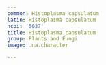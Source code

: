 ```yaml
---
common: Histoplasma capsulatum
latin: Histoplasma capsulatum
ncbi: '5037'
title: Histoplasma capsulatum
group: Plants and Fungi
image: .na.character

---
```

